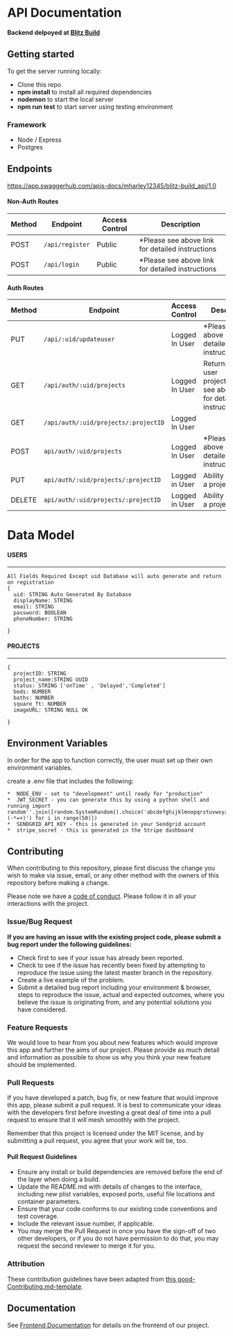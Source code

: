 # API Documentation

####  Backend delpoyed at [Blitz Build](https://staging-blitz-build.herokuapp.com/) <br>

##  Getting started

To get the server running locally:



- Clone this repo
- **npm install** to install all required dependencies
- **nodemon** to start the local server
- **npm run test** to start server using testing environment

### Framework 



-    Node / Express
-    Postgres


## Endpoints

https://app.swaggerhub.com/apis-docs/mharley12345/blitz-build_api/1.0

#### Non-Auth Routes

| Method | Endpoint                | Access Control | Description                                  |
| ------ | ----------------------- | -------------- | -------------------------------------------- |
| POST   | `/api/register`                   | Public     | *Please see above link for detailed instructions |
| POST | `/api/login`|Public|*Please see above link for detailed instructions |



#### Auth Routes

| Method | Endpoint                | Access Control      | Description                                        |
| ------ | ----------------------- | ------------------- | -------------------------------------------------- |
| PUT    | `/api/:uid/updateuser` |Logged In User | *Please see above link for detailed instructions |
| GET    | `/api/auth/:uid/projects`        |   Logged In User           | Returns a list of user projects.*Please see above link for detailed instructions   
| GET| `/api/auth/:uid/projects/:projectID` |Logged In User|            |Returns a single project|
|POST | `api/auth/:uid/projects`|Logged In User|*Please see above link for detailed instructions |
|PUT|`api/auth/:uid/projects/:projectID`|Logged in User|Ability to update a project|
|DELETE|`api/auth/:uid/projects/:projectID`|Logged in User| Ability to delete a project|


# Data Model



####  USERS

---

```
All Fields Required Except uid Database will auto generate and return on registration
{
  uid: STRING Auto Generated By Database
  displayName: STRING
  email: STRING
  password: BOOLEAN
  phoneNumber: STRING
 
}
```

#### PROJECTS

---

```
{
  projectID: STRING
  project_name:STRING UUID 
  status: STRING ['onTime' , 'Delayed','Completed']
  beds: NUMBER
  baths: NUMBER
  square_ft: NUMBER
  imageURL: STRING NULL OK
 
}
```


##  Environment Variables

In order for the app to function correctly, the user must set up their own environment variables.

create a .env file that includes the following:


    
   
    *  NODE_ENV - set to "development" until ready for "production"
    *  JWT_SECRET - you can generate this by using a python shell and running import random''.join([random.SystemRandom().choice('abcdefghijklmnopqrstuvwxyz0123456789!@#\$%^&amp;*(-*=+)') for i in range(50)])
    *  SENDGRID_API_KEY - this is generated in your Sendgrid account
    *  stripe_secret - this is generated in the Stripe dashboard
    
## Contributing

When contributing to this repository, please first discuss the change you wish to make via issue, email, or any other method with the owners of this repository before making a change.

Please note we have a [code of conduct](./code_of_conduct.md). Please follow it in all your interactions with the project.

### Issue/Bug Request

 **If you are having an issue with the existing project code, please submit a bug report under the following guidelines:**
 - Check first to see if your issue has already been reported.
 - Check to see if the issue has recently been fixed by attempting to reproduce the issue using the latest master branch in the repository.
 - Create a live example of the problem.
 - Submit a detailed bug report including your environment & browser, steps to reproduce the issue, actual and expected outcomes,  where you believe the issue is originating from, and any potential solutions you have considered.

### Feature Requests

We would love to hear from you about new features which would improve this app and further the aims of our project. Please provide as much detail and information as possible to show us why you think your new feature should be implemented.

### Pull Requests

If you have developed a patch, bug fix, or new feature that would improve this app, please submit a pull request. It is best to communicate your ideas with the developers first before investing a great deal of time into a pull request to ensure that it will mesh smoothly with the project.

Remember that this project is licensed under the MIT license, and by submitting a pull request, you agree that your work will be, too.

#### Pull Request Guidelines

- Ensure any install or build dependencies are removed before the end of the layer when doing a build.
- Update the README.md with details of changes to the interface, including new plist variables, exposed ports, useful file locations and container parameters.
- Ensure that your code conforms to our existing code conventions and test coverage.
- Include the relevant issue number, if applicable.
- You may merge the Pull Request in once you have the sign-off of two other developers, or if you do not have permission to do that, you may request the second reviewer to merge it for you.

### Attribution

These contribution guidelines have been adapted from [this good-Contributing.md-template](https://gist.github.com/PurpleBooth/b24679402957c63ec426).

## Documentation

See [Frontend Documentation](https://github.com/Lambda-School-Labs/blitz-build-fe/blob/master/README.md) for details on the frontend of our project.

